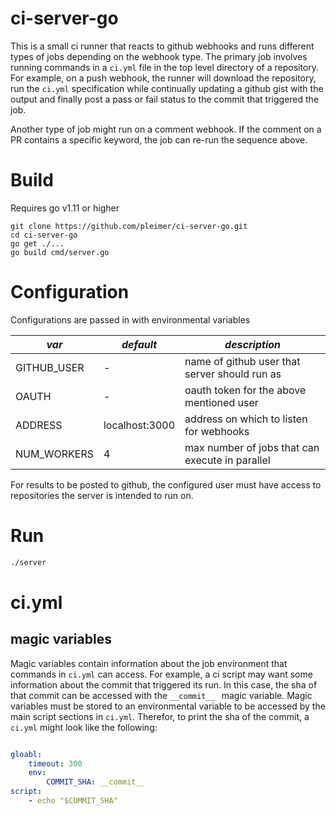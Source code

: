 #  ci-server-go
This is a small ci runner that reacts to github webhooks and runs different types of jobs depending on the webhook type. The primary job involves running commands in a `ci.yml` file in the top level directory of a repository. For example, on a push webhook, the runner will download the repository, run the `ci.yml` specification while continually updating a github gist with the output and finally post a pass or fail status to the commit that triggered the job. 

Another type of job might run on a comment webhook. If the comment on a PR contains a specific keyword, the job can re-run the sequence above. 


# Build
Requires go v1.11 or higher
```
git clone https://github.com/pleimer/ci-server-go.git
cd ci-server-go
go get ./...
go build cmd/server.go
```

# Configuration
Configurations are passed in with environmental variables

*var* | *default* | *description*
---------- |---------- | ----------
GITHUB_USER | - | name of github user that server should run as
OAUTH | - | oauth token for the above mentioned user
ADDRESS | localhost:3000 | address on which to listen for webhooks
NUM_WORKERS | 4 | max number of jobs that can execute in parallel

For results to be posted to github, the configured user must have access to repositories the server is intended to run on.

# Run
```bash
./server
```

# ci.yml

## magic variables
Magic variables contain information about the job environment that commands in `ci.yml` can access. For example, a ci script may want some information about the commit that triggered its run. In this case, the sha of that commit can be accessed with the `__commit__ ` magic variable. Magic variables must be stored to an environmental variable to be accessed by the main script sections in `ci.yml`. Therefor, to print the sha of the commit, a `ci.yml` might look like the following:

```yaml

gloabl:
    timeout: 300
    env:
        COMMIT_SHA: __commit__
script:
    - echo "$COMMIT_SHA"
```
